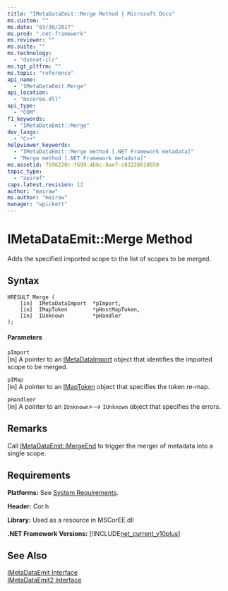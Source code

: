 ```yaml
---
title: "IMetaDataEmit::Merge Method | Microsoft Docs"
ms.custom: ""
ms.date: "03/30/2017"
ms.prod: ".net-framework"
ms.reviewer: ""
ms.suite: ""
ms.technology: 
  - "dotnet-clr"
ms.tgt_pltfrm: ""
ms.topic: "reference"
api_name: 
  - "IMetaDataEmit.Merge"
api_location: 
  - "mscoree.dll"
api_type: 
  - "COM"
f1_keywords: 
  - "IMetaDataEmit::Merge"
dev_langs: 
  - "C++"
helpviewer_keywords: 
  - "IMetaDataEmit::Merge method [.NET Framework metadata]"
  - "Merge method [.NET Framework metadata]"
ms.assetid: 7596220c-f699-4b6c-8ae7-c83220610650
topic_type: 
  - "apiref"
caps.latest.revision: 12
author: "mairaw"
ms.author: "mairaw"
manager: "wpickett"
---
```

# IMetaDataEmit::Merge Method
Adds the specified imported scope to the list of scopes to be merged.  
  
## Syntax  
  
```  
HRESULT Merge (   
    [in]  IMetaDataImport  *pImport,   
    [in]  IMapToken        *pHostMapToken,   
    [in]  IUnknown         *pHandler   
);  
```  
  
#### Parameters  
 `pImport`  
 [in] A pointer to an [IMetaDataImport](../../../../docs/framework/unmanaged-api/metadata/imetadataimport-interface.md) object that identifies the imported scope to be merged.  
  
 `pIMap`  
 [in] A pointer to an [IMapToken](../../../../docs/framework/unmanaged-api/metadata/imaptoken-interface.md) object that specifies the token re-map.  
  
 `pHandleer`  
 [in] A pointer to an <!--<<!--zzxref:IUnknown --> `IUnknown`>--> `IUnknown` object that specifies the errors.  
  
## Remarks  
 Call [IMetaDataEmit::MergeEnd](../../../../docs/framework/unmanaged-api/metadata/imetadataemit-mergeend-method.md) to trigger the merger of metadata into a single scope.  
  
## Requirements  
 **Platforms:** See [System Requirements](../../../../docs/framework/get-started/system-requirements.md).  
  
 **Header:** Cor.h  
  
 **Library:** Used as a resource in MSCorEE.dll  
  
 **.NET Framework Versions:** [!INCLUDE[net_current_v10plus](../../../../includes/net-current-v10plus-md.md)]  
  
## See Also  
 [IMetaDataEmit Interface](../../../../docs/framework/unmanaged-api/metadata/imetadataemit-interface.md)   
 [IMetaDataEmit2 Interface](../../../../docs/framework/unmanaged-api/metadata/imetadataemit2-interface.md)